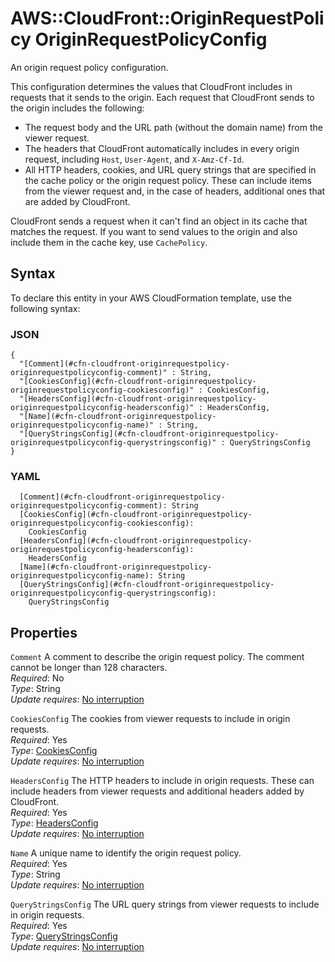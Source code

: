 # AWS::CloudFront::OriginRequestPolicy OriginRequestPolicyConfig<a name="aws-properties-cloudfront-originrequestpolicy-originrequestpolicyconfig"></a>

An origin request policy configuration\.

This configuration determines the values that CloudFront includes in requests that it sends to the origin\. Each request that CloudFront sends to the origin includes the following:
+ The request body and the URL path \(without the domain name\) from the viewer request\.
+ The headers that CloudFront automatically includes in every origin request, including `Host`, `User-Agent`, and `X-Amz-Cf-Id`\.
+ All HTTP headers, cookies, and URL query strings that are specified in the cache policy or the origin request policy\. These can include items from the viewer request and, in the case of headers, additional ones that are added by CloudFront\.

CloudFront sends a request when it can't find an object in its cache that matches the request\. If you want to send values to the origin and also include them in the cache key, use `CachePolicy`\.

## Syntax<a name="aws-properties-cloudfront-originrequestpolicy-originrequestpolicyconfig-syntax"></a>

To declare this entity in your AWS CloudFormation template, use the following syntax:

### JSON<a name="aws-properties-cloudfront-originrequestpolicy-originrequestpolicyconfig-syntax.json"></a>

```
{
  "[Comment](#cfn-cloudfront-originrequestpolicy-originrequestpolicyconfig-comment)" : String,
  "[CookiesConfig](#cfn-cloudfront-originrequestpolicy-originrequestpolicyconfig-cookiesconfig)" : CookiesConfig,
  "[HeadersConfig](#cfn-cloudfront-originrequestpolicy-originrequestpolicyconfig-headersconfig)" : HeadersConfig,
  "[Name](#cfn-cloudfront-originrequestpolicy-originrequestpolicyconfig-name)" : String,
  "[QueryStringsConfig](#cfn-cloudfront-originrequestpolicy-originrequestpolicyconfig-querystringsconfig)" : QueryStringsConfig
}
```

### YAML<a name="aws-properties-cloudfront-originrequestpolicy-originrequestpolicyconfig-syntax.yaml"></a>

```
  [Comment](#cfn-cloudfront-originrequestpolicy-originrequestpolicyconfig-comment): String
  [CookiesConfig](#cfn-cloudfront-originrequestpolicy-originrequestpolicyconfig-cookiesconfig): 
    CookiesConfig
  [HeadersConfig](#cfn-cloudfront-originrequestpolicy-originrequestpolicyconfig-headersconfig): 
    HeadersConfig
  [Name](#cfn-cloudfront-originrequestpolicy-originrequestpolicyconfig-name): String
  [QueryStringsConfig](#cfn-cloudfront-originrequestpolicy-originrequestpolicyconfig-querystringsconfig): 
    QueryStringsConfig
```

## Properties<a name="aws-properties-cloudfront-originrequestpolicy-originrequestpolicyconfig-properties"></a>

`Comment`  <a name="cfn-cloudfront-originrequestpolicy-originrequestpolicyconfig-comment"></a>
A comment to describe the origin request policy\. The comment cannot be longer than 128 characters\.  
*Required*: No  
*Type*: String  
*Update requires*: [No interruption](https://docs.aws.amazon.com/AWSCloudFormation/latest/UserGuide/using-cfn-updating-stacks-update-behaviors.html#update-no-interrupt)

`CookiesConfig`  <a name="cfn-cloudfront-originrequestpolicy-originrequestpolicyconfig-cookiesconfig"></a>
The cookies from viewer requests to include in origin requests\.  
*Required*: Yes  
*Type*: [CookiesConfig](aws-properties-cloudfront-originrequestpolicy-cookiesconfig.md)  
*Update requires*: [No interruption](https://docs.aws.amazon.com/AWSCloudFormation/latest/UserGuide/using-cfn-updating-stacks-update-behaviors.html#update-no-interrupt)

`HeadersConfig`  <a name="cfn-cloudfront-originrequestpolicy-originrequestpolicyconfig-headersconfig"></a>
The HTTP headers to include in origin requests\. These can include headers from viewer requests and additional headers added by CloudFront\.  
*Required*: Yes  
*Type*: [HeadersConfig](aws-properties-cloudfront-originrequestpolicy-headersconfig.md)  
*Update requires*: [No interruption](https://docs.aws.amazon.com/AWSCloudFormation/latest/UserGuide/using-cfn-updating-stacks-update-behaviors.html#update-no-interrupt)

`Name`  <a name="cfn-cloudfront-originrequestpolicy-originrequestpolicyconfig-name"></a>
A unique name to identify the origin request policy\.  
*Required*: Yes  
*Type*: String  
*Update requires*: [No interruption](https://docs.aws.amazon.com/AWSCloudFormation/latest/UserGuide/using-cfn-updating-stacks-update-behaviors.html#update-no-interrupt)

`QueryStringsConfig`  <a name="cfn-cloudfront-originrequestpolicy-originrequestpolicyconfig-querystringsconfig"></a>
The URL query strings from viewer requests to include in origin requests\.  
*Required*: Yes  
*Type*: [QueryStringsConfig](aws-properties-cloudfront-originrequestpolicy-querystringsconfig.md)  
*Update requires*: [No interruption](https://docs.aws.amazon.com/AWSCloudFormation/latest/UserGuide/using-cfn-updating-stacks-update-behaviors.html#update-no-interrupt)